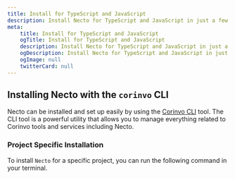```yaml
---
title: Install for TypeScript and JavaScript
description: Install Necto for TypeScript and JavaScript in just a few seconds.
meta: 
    title: Install for TypeScript and JavaScript
    ogTitle: Install for TypeScript and JavaScript
    description: Install Necto for TypeScript and JavaScript in just a few seconds.
    ogDescription: Install Necto for TypeScript and JavaScript in just a few seconds.
    ogImage: null
    twitterCard: null
---
```


## Installing Necto with the `corinvo` CLI

Necto can be installed and set up easily by using the [Corinvo CLI](https://cli.corinvo.dev) tool. The CLI tool is a powerful utility that allows you to manage everything related to Corinvo tools and services including Necto. 

### Project Specific Installation

To install `Necto` for a specific project, you can run the following command in your terminal. 

